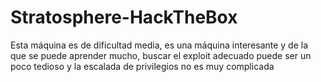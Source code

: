 # Stratosphere-HackTheBox
Esta máquina es de dificultad media, es una máquina interesante y de la que se puede aprender mucho, buscar el exploit adecuado puede ser un poco tedioso y la escalada de privilegios no es muy complicada 

